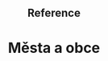 <header class="page-header page-header--centered">
    <h2 class="page-header__subtitle">Reference</h2>
    <h1 class="page-header__title">Města a obce</h1>
</header>

<section class="section section--wide section--centered">
  <div class="references-row">
    <Reference
      name="Olomouc"
      imageUrl="/img/reference/olomouc.png"
      :isLarge="true"
    />
    <Reference
      name="Litomyšl"
      imageUrl="/img/reference/litomyslbig.png"
      :isLarge="true"
    />
  </div>
  <div class="references-row">
    <Reference
      name="Fulnek"
      imageUrl="/img/reference/fulnek.png"
      :isLarge="true"
    />
    <Reference
      name="Křelov"
      imageUrl="/img/reference/krelov.png"
      :isLarge="true"
    />
  </div>
  <div class="references-row">
    <Reference
      name="Dřevčice"
      imageUrl="/img/reference/drevcice.png"
      :isLarge="true"
    />
    <Reference
      name="Drásov"
      imageUrl="/img/reference/drasov.png"
      :isLarge="true"
    />
  </div>
  <div class="references-row">
    <Reference
      name="Vlčnov"
      imageUrl="/img/reference/vlcnov.png"
      :isLarge="true"
    />
    <Reference
      name="Nivnice"
      imageUrl="/img/reference/nivnice.png"
      :isLarge="true"
    />
  </div>
</section>

<AboutUsSection/>

<!-- <BlogPreviewSection/> -->

<Contact/>